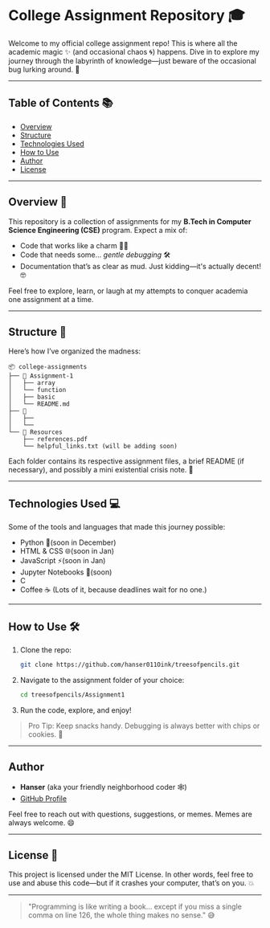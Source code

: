 # College Assignment Repository 🎓

Welcome to my official college assignment repo! This is where all the academic magic ✨ (and occasional chaos 🌀) happens. 
Dive in to explore my journey through the labyrinth of knowledge—just beware of the occasional bug lurking around. 🐛

---

## Table of Contents 📚

- [Overview](#overview)
- [Structure](#structure)
- [Technologies Used](#technologies-used)
- [How to Use](#how-to-use)
- [Author](#author)
- [License](#license)

---

## Overview 📝

This repository is a collection of assignments for my **B.Tech in Computer Science Engineering (CSE)** program. Expect a mix of:

- Code that works like a charm 🧙‍♂️
- Code that needs some... *gentle debugging* 🛠️
- Documentation that’s as clear as mud. Just kidding—it's actually decent! 🤓

Feel free to explore, learn, or laugh at my attempts to conquer academia one assignment at a time.

---

## Structure 📂

Here’s how I’ve organized the madness:

```plaintext
📦 college-assignments
├── 📁 Assignment-1
│   ├── array
│   └── function
│   ├── basic
│   └── README.md
├── 📁 
│   ├── 
│   └── 
└── 📁 Resources
    ├── references.pdf
    └── helpful_links.txt (will be adding soon)
```

Each folder contains its respective assignment files, a brief README (if necessary), and possibly a mini existential crisis note. 🤔

---

## Technologies Used 💻

Some of the tools and languages that made this journey possible:

- Python 🐍(soon in December)
- HTML & CSS 🌐(soon in Jan)
- JavaScript ⚡(soon in Jan)
- Jupyter Notebooks 📒(soon)
- C 
- Coffee ☕ (Lots of it, because deadlines wait for no one.)

---

## How to Use 🛠️

1. Clone the repo:
   ```bash
   git clone https://github.com/hanser011Oink/treesofpencils.git
   ```

2. Navigate to the assignment folder of your choice:
   ```bash
   cd treesofpencils/Assignment1
   ```

3. Run the code, explore, and enjoy!

> Pro Tip: Keep snacks handy. Debugging is always better with chips or cookies. 🍪

---

## Author 

- **Hanser** (aka your friendly neighborhood coder 🕸️)
- [GitHub Profile](https://github.com/Hanser011Oink)

Feel free to reach out with questions, suggestions, or memes. Memes are always welcome. 😄

---

## License 📜

This project is licensed under the MIT License. In other words, feel free to use and abuse this code—but if it crashes your computer, that’s on you. 💥

---

> "Programming is like writing a book... except if you miss a single comma on line 126, the whole thing makes no sense." 😅
